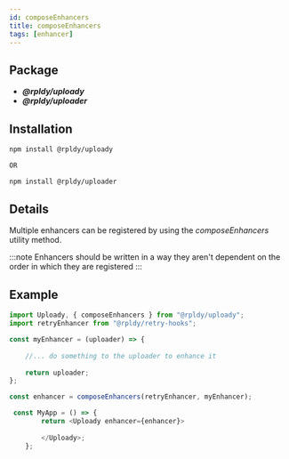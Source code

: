 ```yaml
---
id: composeEnhancers
title: composeEnhancers
tags: [enhancer]
---
```


## Package

- **_@rpldy/uploady_**
- **_@rpldy/uploader_**

## Installation

```bash npm2yarn
npm install @rpldy/uploady

OR 

npm install @rpldy/uploader
```

## Details

Multiple enhancers can be registered by using the _composeEnhancers_ utility method.

:::note
Enhancers should be written in a way they aren't dependent on the order in which they are registered
:::

## Example

```javascript
import Uploady, { composeEnhancers } from "@rpldy/uploady";
import retryEnhancer from "@rpldy/retry-hooks";

const myEnhancer = (uploader) => {
	
	//... do something to the uploader to enhance it
	
	return uploader;
};

const enhancer = composeEnhancers(retryEnhancer, myEnhancer);

 const MyApp = () => {
        return <Uploady enhancer={enhancer}>
 
        </Uploady>;
    };
```
